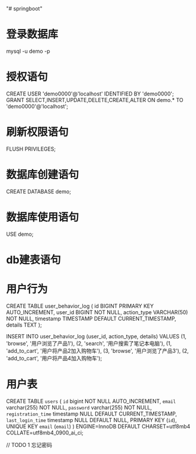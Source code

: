 "# springboot" 

#  登录数据库
mysql -u demo -p

# 授权语句
CREATE USER 'demo0000'@'localhost' IDENTIFIED BY 'demo0000';
GRANT SELECT,INSERT,UPDATE,DELETE,CREATE,ALTER ON demo.* TO 'demo0000'@'localhost';

# 刷新权限语句
FLUSH PRIVILEGES;

# 数据库创建语句
CREATE DATABASE demo;

# 数据库使用语句
USE demo;

# db建表语句
# 用户行为
CREATE TABLE user_behavior_log (
    id BIGINT PRIMARY KEY AUTO_INCREMENT,
    user_id BIGINT NOT NULL,
    action_type VARCHAR(50) NOT NULL,
    timestamp TIMESTAMP DEFAULT CURRENT_TIMESTAMP,
    details TEXT
);

INSERT INTO user_behavior_log (user_id, action_type, details) VALUES
(1, 'browse', '用户浏览了产品1'),
(2, 'search', '用户搜索了笔记本电脑'),
(1, 'add_to_cart', '用户将产品2加入购物车'),
(3, 'browse', '用户浏览了产品3'),
(2, 'add_to_cart', '用户将产品4加入购物车');


# 用户表
CREATE TABLE `users` (
  `id` bigint NOT NULL AUTO_INCREMENT,
  `email` varchar(255) NOT NULL,
  `password` varchar(255) NOT NULL,
  `registration_time` timestamp NULL DEFAULT CURRENT_TIMESTAMP,
  `last_login_time` timestamp NULL DEFAULT NULL,
  PRIMARY KEY (`id`),
  UNIQUE KEY `email` (`email`)
) ENGINE=InnoDB DEFAULT CHARSET=utf8mb4 COLLATE=utf8mb4_0900_ai_ci;


// TODO
1 忘记密码
